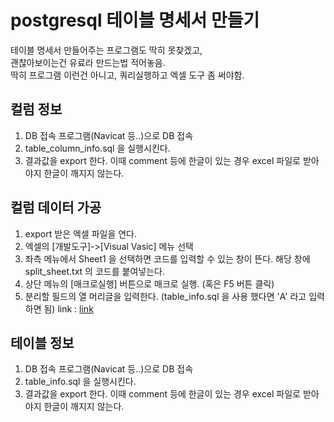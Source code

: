 postgresql 테이블 명세서 만들기
============

테이블 명세서 만들어주는 프로그램도 딱히 못찾겠고,  
괜찮아보이는건 유료라 만드는법 적어놓음.  
딱히 프로그램 이런건 아니고, 쿼리실행하고 엑셀 도구 좀 써야함.  

컬럼 정보
-----------
1. DB 접속 프로그램(Navicat 등..)으로 DB 접속
2. table_column_info.sql 을 실행시킨다.
3. 결과값을 export 한다. 이때 comment 등에 한글이 있는 경우 excel 파일로 받아야지 한글이 깨지지 않는다.

컬럼 데이터 가공
-----------
1. export 받은 엑셀 파일을 연다.
2. 엑셀의 [개발도구]->[Visual Vasic] 메뉴 선택
3. 좌측 메뉴에서 Sheet1 을 선택하면 코드를 입력할 수 있는 창이 뜬다. 해당 창에 split_sheet.txt 의 코드를 붙여넣는다.
4. 상단 메뉴의 [매크로실행] 버튼으로 매크로 실행. (혹은 F5 버튼 클릭)
5. 분리할 필드의 열 머리글을 입력한다. (table_info.sql 을 사용 했다면 'A' 라고 입력하면 됨)
link : [link](https://ttend.tistory.com/595)

테이블 정보
-----------
1. DB 접속 프로그램(Navicat 등..)으로 DB 접속
2. table_info.sql 을 실행시킨다.
3. 결과값을 export 한다. 이때 comment 등에 한글이 있는 경우 excel 파일로 받아야지 한글이 깨지지 않는다.

